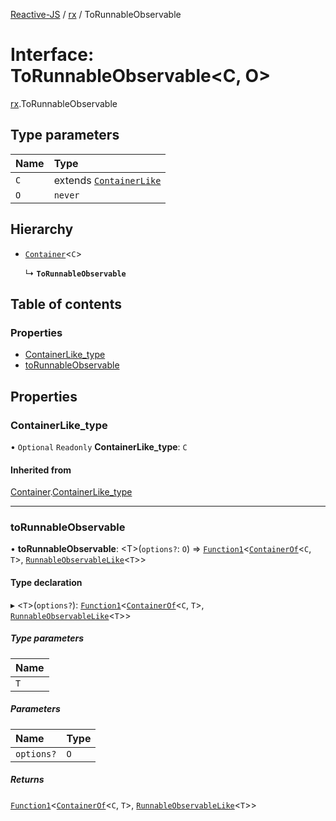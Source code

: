 [Reactive-JS](../README.md) / [rx](../modules/rx.md) / ToRunnableObservable

# Interface: ToRunnableObservable<C, O\>

[rx](../modules/rx.md).ToRunnableObservable

## Type parameters

| Name | Type |
| :------ | :------ |
| `C` | extends [`ContainerLike`](containers.ContainerLike.md) |
| `O` | `never` |

## Hierarchy

- [`Container`](containers.Container.md)<`C`\>

  ↳ **`ToRunnableObservable`**

## Table of contents

### Properties

- [ContainerLike\_type](rx.ToRunnableObservable.md#containerlike_type)
- [toRunnableObservable](rx.ToRunnableObservable.md#torunnableobservable)

## Properties

### ContainerLike\_type

• `Optional` `Readonly` **ContainerLike\_type**: `C`

#### Inherited from

[Container](containers.Container.md).[ContainerLike_type](containers.Container.md#containerlike_type)

___

### toRunnableObservable

• **toRunnableObservable**: <T\>(`options?`: `O`) => [`Function1`](../modules/functions.md#function1)<[`ContainerOf`](../modules/containers.md#containerof)<`C`, `T`\>, [`RunnableObservableLike`](rx.RunnableObservableLike.md)<`T`\>\>

#### Type declaration

▸ <`T`\>(`options?`): [`Function1`](../modules/functions.md#function1)<[`ContainerOf`](../modules/containers.md#containerof)<`C`, `T`\>, [`RunnableObservableLike`](rx.RunnableObservableLike.md)<`T`\>\>

##### Type parameters

| Name |
| :------ |
| `T` |

##### Parameters

| Name | Type |
| :------ | :------ |
| `options?` | `O` |

##### Returns

[`Function1`](../modules/functions.md#function1)<[`ContainerOf`](../modules/containers.md#containerof)<`C`, `T`\>, [`RunnableObservableLike`](rx.RunnableObservableLike.md)<`T`\>\>
